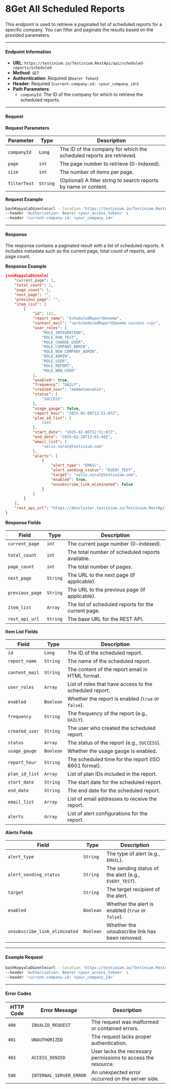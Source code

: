 # 8Get All Scheduled Reports

###

This endpoint is used to retrieve a paginated list of scheduled reports for a specific company. You can filter and paginate the results based on the provided parameters.

***

#### Endpoint Information

* **URL**: `https://testinium.io/Testinium.RestApi/api/scheduled-reports/scheduled`
* **Method**: `GET`
* **Authentication**: Required (`Bearer Token`)
* **Header**: Required (`current-company-id: <your_company_id>`)
* **Path Parameters**:
  * `companyId`: The ID of the company for which to retrieve the scheduled reports.

***

#### Request

**Request Parameters**

| Parameter    | Type     | Description                                                          |
| ------------ | -------- | -------------------------------------------------------------------- |
| `companyId`  | `Long`   | The ID of the company for which the scheduled reports are retrieved. |
| `page`       | `int`    | The page number to retrieve (0-indexed).                             |
| `size`       | `int`    | The number of items per page.                                        |
| `filterText` | `String` | (Optional) A filter string to search reports by name or content.     |

**Request Example**

```bash
bashKopyalaDüzenlecurl --location 'https://testinium.io/Testinium.RestApi/api/scheduled-reports/scheduled?companyId=5251&page=1&size=20' \
--header 'Authorization: Bearer <your_access_token>' \
--header 'current-company-id: <your_company_id>'
```

***

#### Response

The response contains a paginated result with a list of scheduled reports. It includes metadata such as the current page, total count of reports, and page count.

**Response Example**

```json
jsonKopyalaDüzenle{
    "current_page": 1,
    "total_count": 1,
    "page_count": 1,
    "next_page": "",
    "previous_page": "",
    "item_list": [
        {
            "id": 132,
            "report_name": "ScheduledReportDeneme",
            "content_mail": "<p>ScheduledReportDeneme success.</p>",
            "user_roles": [
                "ROLE_INTEGRATION",
                "ROLE_RUN_TEST",
                "ROLE_CHANGE_USER",
                "ROLE_COMPANY_ADMIN",
                "ROLE_NEW_COMPANY_ADMIN",
                "ROLE_ADMIN",
                "ROLE_USER",
                "ROLE_REPORT",
                "ROLE_NEW_USER"
            ],
            "enabled": true,
            "frequency": "DAILY",
            "created_user": "mehmetaksahin",
            "status": [
                "SUCCESS"
            ],
            "usage_gauge": false,
            "report_hour": "2025-02-06T12:51:07Z",
            "plan_id_list": [
                1445
            ],
            "start_date": "2025-02-06T12:51:07Z",
            "end_date": "2025-02-28T13:02:48Z",
            "email_list": [
                "selin.vural@testinium.com"
            ],
            "alerts": [
                {
                    "alert_type": "EMAIL",
                    "alert_sending_status": "EVERY_TEST",
                    "target": "selin.vural@testinium.com",
                    "enabled": true,
                    "unsubscribe_link_eliminated": false
                }
            ]
        }
    ],
    "rest_api_url": "https://devcluster.testinium.io/Testinium.RestApi"
}
```

**Response Fields**

| Field           | Type     | Description                                         |
| --------------- | -------- | --------------------------------------------------- |
| `current_page`  | `int`    | The current page number (0-indexed).                |
| `total_count`   | `int`    | The total number of scheduled reports available.    |
| `page_count`    | `int`    | The total number of pages.                          |
| `next_page`     | `String` | The URL to the next page (if applicable).           |
| `previous_page` | `String` | The URL to the previous page (if applicable).       |
| `item_list`     | `Array`  | The list of scheduled reports for the current page. |
| `rest_api_url`  | `String` | The base URL for the REST API.                      |

**Item List Fields**

| Field          | Type      | Description                                             |
| -------------- | --------- | ------------------------------------------------------- |
| `id`           | `Long`    | The ID of the scheduled report.                         |
| `report_name`  | `String`  | The name of the scheduled report.                       |
| `content_mail` | `String`  | The content of the report email in HTML format.         |
| `user_roles`   | `Array`   | List of roles that have access to the scheduled report. |
| `enabled`      | `Boolean` | Whether the report is enabled (`true` or `false`).      |
| `frequency`    | `String`  | The frequency of the report (e.g., `DAILY`).            |
| `created_user` | `String`  | The user who created the scheduled report.              |
| `status`       | `Array`   | The status of the report (e.g., `SUCCESS`).             |
| `usage_gauge`  | `Boolean` | Whether the usage gauge is enabled.                     |
| `report_hour`  | `String`  | The scheduled time for the report (ISO 8601 format).    |
| `plan_id_list` | `Array`   | List of plan IDs included in the report.                |
| `start_date`   | `String`  | The start date for the scheduled report.                |
| `end_date`     | `String`  | The end date for the scheduled report.                  |
| `email_list`   | `Array`   | List of email addresses to receive the report.          |
| `alerts`       | `Array`   | List of alert configurations for the report.            |

**Alerts Fields**

| Field                         | Type      | Description                                           |
| ----------------------------- | --------- | ----------------------------------------------------- |
| `alert_type`                  | `String`  | The type of alert (e.g., `EMAIL`).                    |
| `alert_sending_status`        | `String`  | The sending status of the alert (e.g., `EVERY_TEST`). |
| `target`                      | `String`  | The target recipient of the alert.                    |
| `enabled`                     | `Boolean` | Whether the alert is enabled (`true` or `false`).     |
| `unsubscribe_link_eliminated` | `Boolean` | Whether the unsubscribe link has been removed.        |

***

#### Example Request

```bash
bashKopyalaDüzenlecurl --location 'https://testinium.io/Testinium.RestApi/api/scheduled-reports/scheduled?companyId=5251&page=1&size=20' \
--header 'Authorization: Bearer <your_access_token>' \
--header 'current-company-id: <your_company_id>'
```

***

#### Error Codes

| HTTP Code | Error Message           | Description                                                  |
| --------- | ----------------------- | ------------------------------------------------------------ |
| `400`     | `INVALID_REQUEST`       | The request was malformed or contained errors.               |
| `401`     | `UNAUTHORIZED`          | The request lacks proper authentication.                     |
| `403`     | `ACCESS_DENIED`         | User lacks the necessary permissions to access the resource. |
| `500`     | `INTERNAL_SERVER_ERROR` | An unexpected error occurred on the server side.             |
